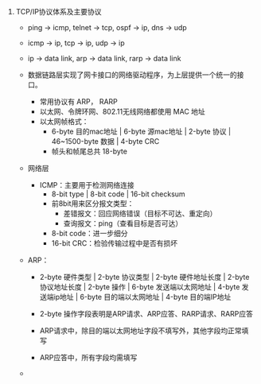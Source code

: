 1. TCP/IP协议体系及主要协议
    - ping -> icmp, telnet -> tcp, ospf -> ip, dns -> udp
    - icmp -> ip, tcp -> ip, udp -> ip
    - ip -> data link, arp -> data link, rarp -> data link

    - 数据链路层实现了网卡接口的网络驱动程序，为上层提供一个统一的接口。
        - 常用协议有 ARP， RARP
        - 以太网、令牌环网、802.11无线网络都使用 MAC 地址
        - 以太网帧格式：
            - 6-byte 目的mac地址 | 6-byte 源mac地址 | 2-byte 协议 | 46~1500-byte 数据 | 4-byte CRC
            - 帧头和帧尾总共 18-byte

    - 网络层
        - ICMP：主要用于检测网络连接
            - 8-bit type | 8-bit code | 16-bit checksum
            - 前8bit用来区分报文类型：
                - 差错报文：回应网络错误（目标不可达、重定向）
                - 查询报文：ping（查看目标是否可达）
            - 8-bit code：进一步细分
            - 16-bit CRC：检验传输过程中是否有损坏


    - ARP：
        - 2-byte 硬件类型 | 2-byte 协议类型 | 2-byte 硬件地址长度 | 2-byte 协议地址长度 | 2-byte 操作 | 6-byte 发送端以太网地址 | 4-byte 发送端ip地址 | 6-byte 目的端以太网地址 | 4-byte 目的端IP地址

        - 2-byte 操作字段表明是ARP请求、ARP应答、RARP请求、RARP应答
        - ARP请求中，除目的端以太网地址字段不填写外，其他字段均正常填写
        - ARP应答中，所有字段均需填写

    - 


